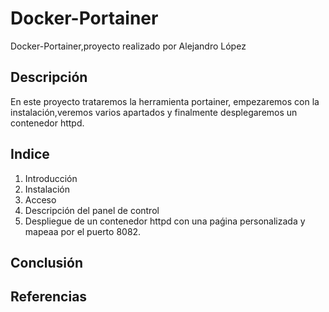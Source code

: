 # Docker-Portainer
Docker-Portainer,proyecto realizado por Alejandro López
## Descripción
En este proyecto trataremos la herramienta portainer, empezaremos con la instalación,veremos varios apartados y finalmente desplegaremos un contenedor httpd.
## Indice
1. Introducción
2. Instalación
3. Acceso
4. Descripción del panel de control
5. Despliegue de un contenedor httpd con una paǵina personalizada y mapeaa por el puerto 8082.
## Conclusión
## Referencias

